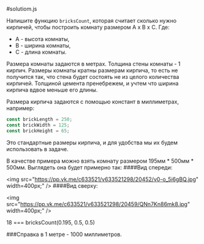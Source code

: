 #solutiom.js

Напишите функцию `bricksCount`, которая считает сколько нужно кирпичей, чтобы построить комнату размером A x B x C. 
Где: 
* A - высота комнаты,
* B - ширина комнаты,
* C - длина комнаты.
    
Размера комнаты задаются в метрах. Толщина стены комнаты - 1 кирпич.
Размеры комнаты кратны размерам кирпича, то есть не получится так, что стена будет состоять не из целого количества кирпичей. Толщиной цемента пренебрежем, и учтем что ширина кирпича вдвое меньше его длины. 

Размера кирпича задаются с помощью констант в миллиметрах, например:
  ```javascript
  const brickLength = 250;
  const brickWidth = 125;
  const brickHeight = 65;
  ```

Это стандартные размеры кирпича, и для удобства мы их будем использовать в задаче.

В качестве примера можно взять комнату размером 195мм * 500мм * 500мм.
Выглядеть она будет примерно так:
####Вид спереди: 

<img src="https://pp.vk.me/c633521/v633521298/20452/v0-o_5i6gBQ.jpg" width=400px;" /> 
####Вид сверху: 

<img src="https://pp.vk.me/c633521/v633521298/20459/QNn7Kn86mk8.jpg" width=400px;" />

18 === bricksCount(0.195, 0.5, 0.5) 
  
###Справка 
в 1 метре - 1000 миллиметров.
